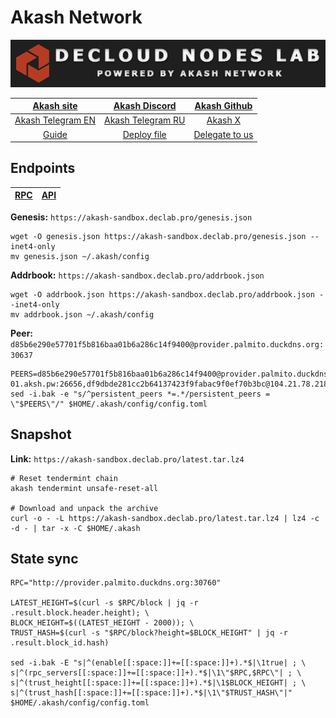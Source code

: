 # Akash Network

![](/assets/banner.png)

|[Akash site](https://akash.network/)|[Akash Discord](https://discord.akash.network/)|[Akash Github](https://github.com/akash-network)|
|:--:|:--:|:--:|
|[Akash Telegram EN](https://t.me/AkashNW)|[Akash Telegram RU](https://t.me/akash_ru)|[Akash X](https://twitter.com/akashnet_)|
|[Guide](https://services.declab.pro/guides)|[Deploy file](https://gitopia.com/DecloudNodesLab/cosmos-universe/tree/master/projects/Akash_Network/akash_sandbox_deploy.yml)|[Delegate to us](https://restake.app/akash/akashvaloper1ax4c40gn3s74xxm75g6cmts3fw7rq64gq0kaj4a)|


## Endpoints

|[**RPC**](https://akash-sandbox.declab.pro/rpc)|[**API**](https://akash-sandbox.declab.pro)|
|:--:|:--:|

**Genesis:** ```https://akash-sandbox.declab.pro/genesis.json```

```
wget -O genesis.json https://akash-sandbox.declab.pro/genesis.json --inet4-only
mv genesis.json ~/.akash/config
```

**Addrbook:** ```https://akash-sandbox.declab.pro/addrbook.json```

```
wget -O addrbook.json https://akash-sandbox.declab.pro/addrbook.json --inet4-only
mv addrbook.json ~/.akash/config
```

**Peer:** ```d85b6e290e57701f5b816baa01b6a286c14f9400@provider.palmito.duckdns.org:30637```

```
PEERS=d85b6e290e57701f5b816baa01b6a286c14f9400@provider.palmito.duckdns.org:30637,e06a303953a66de205d35e6ab1f17c0dc035a516@p2p.sandbox-01.aksh.pw:26656,df9dbde281cc2b64137423f9fabac9f0ef70b3bc@104.21.78.218:30592,178aceed035d9310482bc42e0aa1c0e4af7693e8@162.55.245.144:12010
sed -i.bak -e "s/^persistent_peers *=.*/persistent_peers = \"$PEERS\"/" $HOME/.akash/config/config.toml
```

## Snapshot 

**Link:** ```https://akash-sandbox.declab.pro/latest.tar.lz4```

```
# Reset tendermint chain
akash tendermint unsafe-reset-all

# Download and unpack the archive
curl -o - -L https://akash-sandbox.declab.pro/latest.tar.lz4 | lz4 -c -d - | tar -x -C $HOME/.akash
```

## State sync

```
RPC="http://provider.palmito.duckdns.org:30760"

LATEST_HEIGHT=$(curl -s $RPC/block | jq -r .result.block.header.height); \
BLOCK_HEIGHT=$((LATEST_HEIGHT - 2000)); \
TRUST_HASH=$(curl -s "$RPC/block?height=$BLOCK_HEIGHT" | jq -r .result.block_id.hash)

sed -i.bak -E "s|^(enable[[:space:]]+=[[:space:]]+).*$|\1true| ; \
s|^(rpc_servers[[:space:]]+=[[:space:]]+).*$|\1\"$RPC,$RPC\"| ; \
s|^(trust_height[[:space:]]+=[[:space:]]+).*$|\1$BLOCK_HEIGHT| ; \
s|^(trust_hash[[:space:]]+=[[:space:]]+).*$|\1\"$TRUST_HASH\"|" $HOME/.akash/config/config.toml
```

